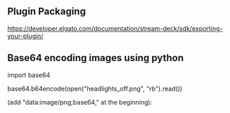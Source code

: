 ## Plugin Packaging

https://developer.elgato.com/documentation/stream-deck/sdk/exporting-your-plugin/


## Base64 encoding images using python

import base64

base64.b64encode(open("headlights_off.png", "rb").read())

(add "data:image/png;base64," at the beginning):